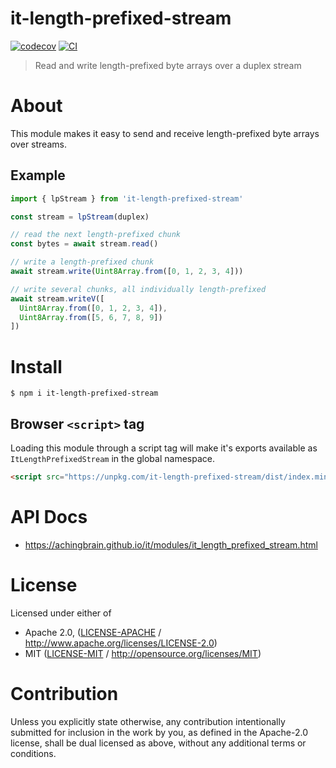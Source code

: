 # it-length-prefixed-stream

[![codecov](https://img.shields.io/codecov/c/github/achingbrain/it.svg?style=flat-square)](https://codecov.io/gh/achingbrain/it)
[![CI](https://img.shields.io/github/actions/workflow/status/achingbrain/it/js-test-and-release.yml?branch=main\&style=flat-square)](https://github.com/achingbrain/it/actions/workflows/js-test-and-release.yml?query=branch%3Amain)

> Read and write length-prefixed byte arrays over a duplex stream

# About

<!--

!IMPORTANT!

Everything in this README between "# About" and "# Install" is automatically
generated and will be overwritten the next time the doc generator is run.

To make changes to this section, please update the @packageDocumentation section
of src/index.js or src/index.ts

To experiment with formatting, please run "npm run docs" from the root of this
repo and examine the changes made.

-->

This module makes it easy to send and receive length-prefixed byte arrays over streams.

## Example

```typescript
import { lpStream } from 'it-length-prefixed-stream'

const stream = lpStream(duplex)

// read the next length-prefixed chunk
const bytes = await stream.read()

// write a length-prefixed chunk
await stream.write(Uint8Array.from([0, 1, 2, 3, 4]))

// write several chunks, all individually length-prefixed
await stream.writeV([
  Uint8Array.from([0, 1, 2, 3, 4]),
  Uint8Array.from([5, 6, 7, 8, 9])
])
```

# Install

```console
$ npm i it-length-prefixed-stream
```

## Browser `<script>` tag

Loading this module through a script tag will make it's exports available as `ItLengthPrefixedStream` in the global namespace.

```html
<script src="https://unpkg.com/it-length-prefixed-stream/dist/index.min.js"></script>
```

# API Docs

- <https://achingbrain.github.io/it/modules/it_length_prefixed_stream.html>

# License

Licensed under either of

- Apache 2.0, ([LICENSE-APACHE](https://github.com/achingbrain/it/blob/main/packages/it-length-prefixed-stream/LICENSE-APACHE) / <http://www.apache.org/licenses/LICENSE-2.0>)
- MIT ([LICENSE-MIT](https://github.com/achingbrain/it/blob/main/packages/it-length-prefixed-stream/LICENSE-MIT) / <http://opensource.org/licenses/MIT>)

# Contribution

Unless you explicitly state otherwise, any contribution intentionally submitted for inclusion in the work by you, as defined in the Apache-2.0 license, shall be dual licensed as above, without any additional terms or conditions.
